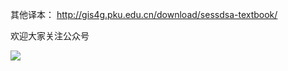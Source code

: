 其他译本： http://gis4g.pku.edu.cn/download/sessdsa-textbook/


欢迎大家关注公众号 

![](https://github.com/facert/python-data-structure-cn/blob/master/mp1.png)

